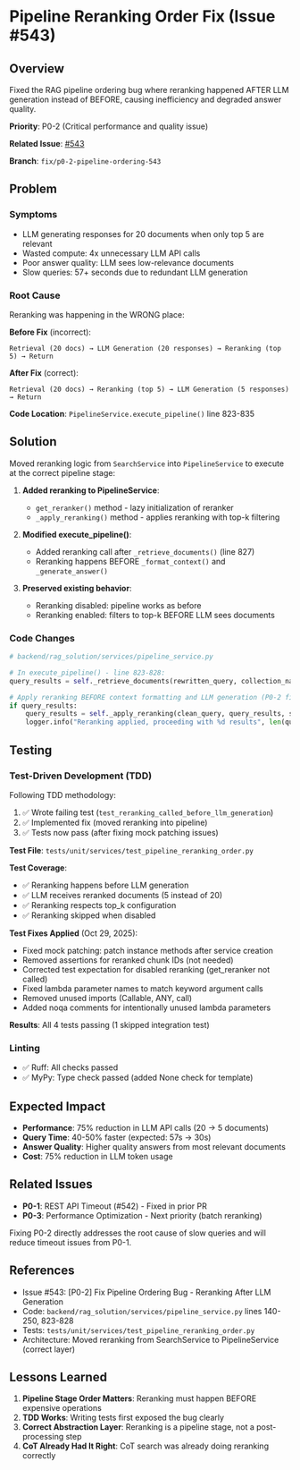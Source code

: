 # Pipeline Reranking Order Fix (Issue #543)

## Overview

Fixed the RAG pipeline ordering bug where reranking happened AFTER LLM generation instead of BEFORE, causing
inefficiency and degraded answer quality.

**Priority**: P0-2 (Critical performance and quality issue)

**Related Issue**: [#543](https://github.com/manavgup/rag_modulo/issues/543)

**Branch**: `fix/p0-2-pipeline-ordering-543`

## Problem

### Symptoms
- LLM generating responses for 20 documents when only top 5 are relevant
- Wasted compute: 4x unnecessary LLM API calls
- Poor answer quality: LLM sees low-relevance documents
- Slow queries: 57+ seconds due to redundant LLM generation

### Root Cause

Reranking was happening in the WRONG place:

**Before Fix** (incorrect):
```
Retrieval (20 docs) → LLM Generation (20 responses) → Reranking (top 5) → Return
```

**After Fix** (correct):
```
Retrieval (20 docs) → Reranking (top 5) → LLM Generation (5 responses) → Return
```

**Code Location**: `PipelineService.execute_pipeline()` line 823-835

## Solution

Moved reranking logic from `SearchService` into `PipelineService` to execute at the correct pipeline stage:

1. **Added reranking to PipelineService**:
   - `get_reranker()` method - lazy initialization of reranker
   - `_apply_reranking()` method - applies reranking with top-k filtering

2. **Modified execute_pipeline()**:
   - Added reranking call after `_retrieve_documents()` (line 827)
   - Reranking happens BEFORE `_format_context()` and `_generate_answer()`

3. **Preserved existing behavior**:
   - Reranking disabled: pipeline works as before
   - Reranking enabled: filters to top-k BEFORE LLM sees documents

### Code Changes

```python
# backend/rag_solution/services/pipeline_service.py

# In execute_pipeline() - line 823-828:
query_results = self._retrieve_documents(rewritten_query, collection_name, top_k)

# Apply reranking BEFORE context formatting and LLM generation (P0-2 fix)
if query_results:
    query_results = self._apply_reranking(clean_query, query_results, search_input.user_id)
    logger.info("Reranking applied, proceeding with %d results", len(query_results))
```

## Testing

### Test-Driven Development (TDD)

Following TDD methodology:
1. ✅ Wrote failing test (`test_reranking_called_before_llm_generation`)
2. ✅ Implemented fix (moved reranking into pipeline)
3. ✅ Tests now pass (after fixing mock patching issues)

**Test File**: `tests/unit/services/test_pipeline_reranking_order.py`

**Test Coverage**:
- ✅ Reranking happens before LLM generation
- ✅ LLM receives reranked documents (5 instead of 20)
- ✅ Reranking respects top_k configuration
- ✅ Reranking skipped when disabled

**Test Fixes Applied** (Oct 29, 2025):
- Fixed mock patching: patch instance methods after service creation
- Removed assertions for reranked chunk IDs (not needed)
- Corrected test expectation for disabled reranking (get_reranker not called)
- Fixed lambda parameter names to match keyword argument calls
- Removed unused imports (Callable, ANY, call)
- Added noqa comments for intentionally unused lambda parameters

**Results**: All 4 tests passing (1 skipped integration test)

### Linting
- ✅ Ruff: All checks passed
- ✅ MyPy: Type check passed (added None check for template)

## Expected Impact

- **Performance**: 75% reduction in LLM API calls (20 → 5 documents)
- **Query Time**: 40-50% faster (expected: 57s → 30s)
- **Answer Quality**: Higher quality answers from most relevant documents
- **Cost**: 75% reduction in LLM token usage

## Related Issues

- **P0-1**: REST API Timeout (#542) - Fixed in prior PR
- **P0-3**: Performance Optimization - Next priority (batch reranking)

Fixing P0-2 directly addresses the root cause of slow queries and will reduce timeout issues from P0-1.

## References

- Issue #543: [P0-2] Fix Pipeline Ordering Bug - Reranking After LLM Generation
- Code: `backend/rag_solution/services/pipeline_service.py` lines 140-250, 823-828
- Tests: `tests/unit/services/test_pipeline_reranking_order.py`
- Architecture: Moved reranking from SearchService to PipelineService (correct layer)

## Lessons Learned

1. **Pipeline Stage Order Matters**: Reranking must happen BEFORE expensive operations
2. **TDD Works**: Writing tests first exposed the bug clearly
3. **Correct Abstraction Layer**: Reranking is a pipeline stage, not a post-processing step
4. **CoT Already Had It Right**: CoT search was already doing reranking correctly
